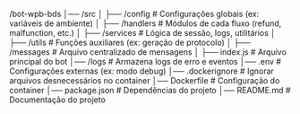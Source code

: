 /bot-wpb-bds
│── /src
│   ├── /config        # Configurações globais (ex: variáveis de ambiente)
│   ├── /handlers      # Módulos de cada fluxo (refund, malfunction, etc.)
│   ├── /services      # Lógica de sessão, logs, utilitários
│   ├── /utils         # Funções auxiliares (ex: geração de protocolo)
│   ├── /messages      # Arquivo centralizado de mensagens
│   ├── index.js       # Arquivo principal do bot
│── /logs              # Armazena logs de erro e eventos
│── .env               # Configurações externas (ex: modo debug)
│── .dockerignore      # Ignorar arquivos desnecessários no container
│── Dockerfile         # Configuração do container
│── package.json       # Dependências do projeto
│── README.md          # Documentação do projeto

